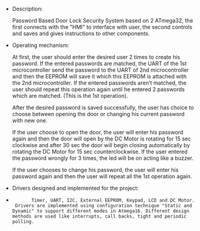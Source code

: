 -	Description:

     Password Based Door Lock Security System based on 2 ATmega32, the first connects with the "HMI" to interface with user, the second controls and saves and gives instructions to other components.

-	Operating mechanism:

	At first, the user should enter the desired user 2 times to create his password. If the entered passwords are matched, the UART of the 1st microcontroller send the password to the UART of 2nd microcontroller and then the EEPROM will save it which this EEPROM is attached with the 2nd microcontroller. If the entered passwords aren’t matched, the user should repeat this operation again until he entered 2 passwords which are matched. (This is the 1st operation).

	After the desired password is saved successfully, the user has choice to choose between opening the door or changing his current password with new one.

 	If the user choose to open the door, the user will enter his password again and then the door will open by the DC Motor is rotating for 15 sec clockwise and after 30 sec the door will begin closing automatically by rotating the DC Motor for 15 sec counterclockwise. If the user entered the password wrongly for 3 times, the led will be on acting like a buzzer.

	If the user chooses to change his password, the user will enter his password again and then the user will repeat all the 1st operation again.

-  Drivers designed and implemented for the project:
-  
             Timer, UART, I2C, External EEPROM, Keypad, LCD and DC Motor.
       Drivers are implemented using configuration technique "Static and Dynamic" to support different modes in Atmega16. Different design methods are used like interrupts, call backs, tight and periodic polling.
